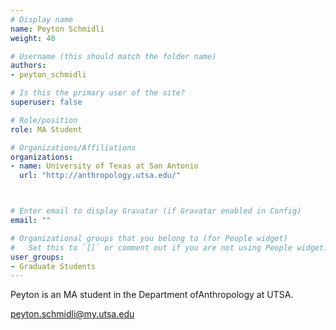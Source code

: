 ```yaml
---
# Display name
name: Peyton Schmidli
weight: 40

# Username (this should match the folder name)
authors:
- peyton_schmidli

# Is this the primary user of the site?
superuser: false

# Role/position
role: MA Student

# Organizations/Affiliations
organizations:
- name: University of Texas at San Antonio
  url: "http://anthropology.utsa.edu/"



# Enter email to display Gravatar (if Gravatar enabled in Config)
email: ""

# Organizational groups that you belong to (for People widget)
#   Set this to `[]` or comment out if you are not using People widget.
user_groups:
- Graduate Students
---
```


Peyton is an MA student in the Department ofAnthropology at UTSA.

[peyton.schmidli@my.utsa.edu](mailto:peyton.schmidli@my.utsa.edu)
